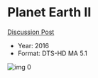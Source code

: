 # Planet Earth II

[Discussion Post](https://www.avsforum.com/threads/bass-eq-for-filtered-movies.2995212/post-56885188)

* Year: 2016
* Format: DTS-HD MA 5.1

![img 0](https://i.imgur.com/yqdwjcD.jpg)


